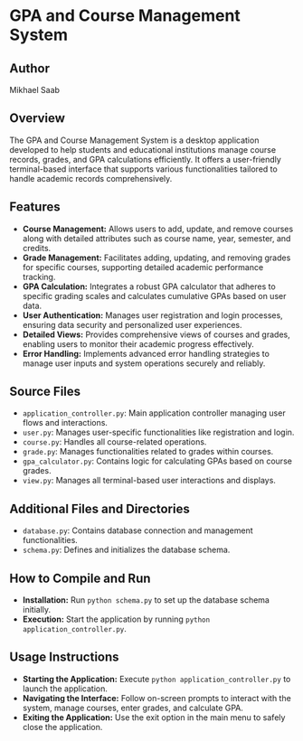 # GPA and Course Management System

## Author
Mikhael Saab

## Overview
The GPA and Course Management System is a desktop application developed to help students and educational institutions manage course records, grades, and GPA calculations efficiently. It offers a user-friendly terminal-based interface that supports various functionalities tailored to handle academic records comprehensively.

## Features
- **Course Management:** Allows users to add, update, and remove courses along with detailed attributes such as course name, year, semester, and credits.
- **Grade Management:** Facilitates adding, updating, and removing grades for specific courses, supporting detailed academic performance tracking.
- **GPA Calculation:** Integrates a robust GPA calculator that adheres to specific grading scales and calculates cumulative GPAs based on user data.
- **User Authentication:** Manages user registration and login processes, ensuring data security and personalized user experiences.
- **Detailed Views:** Provides comprehensive views of courses and grades, enabling users to monitor their academic progress effectively.
- **Error Handling:** Implements advanced error handling strategies to manage user inputs and system operations securely and reliably.

## Source Files
- `application_controller.py`: Main application controller managing user flows and interactions.
- `user.py`: Manages user-specific functionalities like registration and login.
- `course.py`: Handles all course-related operations.
- `grade.py`: Manages functionalities related to grades within courses.
- `gpa_calculator.py`: Contains logic for calculating GPAs based on course grades.
- `view.py`: Manages all terminal-based user interactions and displays.

## Additional Files and Directories
- `database.py`: Contains database connection and management functionalities.
- `schema.py`: Defines and initializes the database schema.

## How to Compile and Run
- **Installation:** Run `python schema.py` to set up the database schema initially.
- **Execution:** Start the application by running `python application_controller.py`.

## Usage Instructions
- **Starting the Application:** Execute `python application_controller.py` to launch the application.
- **Navigating the Interface:** Follow on-screen prompts to interact with the system, manage courses, enter grades, and calculate GPA.
- **Exiting the Application:** Use the exit option in the main menu to safely close the application.
